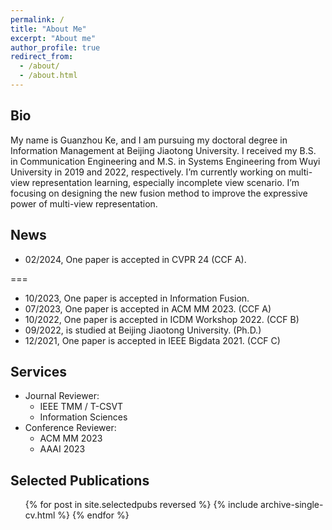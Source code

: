 ```yaml
---
permalink: /
title: "About Me"
excerpt: "About me"
author_profile: true
redirect_from: 
  - /about/
  - /about.html
---
```


Bio
---
My name is Guanzhou Ke, and I am pursuing my doctoral degree in Information Management at Beijing Jiaotong University. I received my B.S. in Communication Engineering and M.S. in Systems Engineering from Wuyi University in 2019 and 2022, respectively. I’m currently working on multi-view representation learning, especially incomplete view scenario. I’m focusing on designing the new fusion method to improve the expressive power of multi-view representation.


News
---

* 02/2024, One paper is accepted in CVPR 24 (CCF A).


===

* 10/2023, One paper is accepted in Information Fusion.
* 07/2023, One paper is accepted in ACM MM 2023. (CCF A)
* 10/2022, One paper is accepted in ICDM Workshop 2022. (CCF B)
* 09/2022, is studied at Beijing Jiaotong University. (Ph.D.)
* 12/2021, One paper is accepted in IEEE Bigdata 2021. (CCF C)

Services
---

* Journal Reviewer:
  * IEEE TMM / T-CSVT
  * Information Sciences
* Conference Reviewer:
  * ACM MM 2023
  * AAAI 2023



Selected Publications
---

<ul>{% for post in site.selectedpubs reversed %}
    {% include archive-single-cv.html %}
  {% endfor %}</ul>
